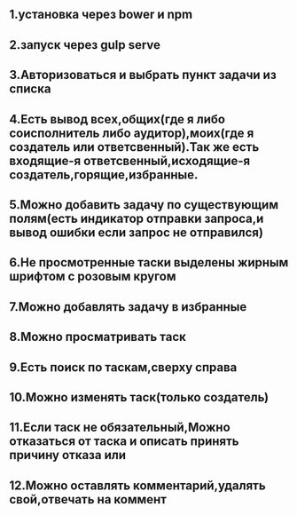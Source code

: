 1.установка через bower и npm
---
2.запуск через gulp serve
---
3.Авторизоваться и выбрать пункт задачи из списка
---
4.Есть вывод всеx,общих(где я либо соисполнитель либо аудитор),моиx(где я создатель или ответсвенный).Так же есть входящие-я ответсвенный,исходящие-я создатель,горящие,избранные.
---
5.Можно добавить задачу по существующим полям(есть индикатор отправки запроса,и вывод ошибки если запрос не отправился)
---
6.Не просмотренные таски выделены жирным шрифтом с розовым кругом
---
7.Можно добавлять задачу в избранные
---
8.Можно просматривать таск
---
9.Есть поиск по таскам,сверху справа
---
10.Можно изменять таск(только создатель)
---
11.Если таск не обязательный,Можно отказаться от таска и описать принять причину отказа или
---
12.Можно оставлять комментарий,удалять свой,отвечать на коммент
---


